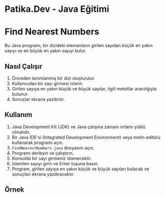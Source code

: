 # Patika.Dev - Java Eğitimi
# Find Nearest Numbers

Bu Java programı, bir dizideki elemanların girilen sayıdan küçük en yakın sayıyı ve en büyük en yakın sayıyı bulur.

## Nasıl Çalışır

1. Önceden tanımlanmış bir dizi oluşturulur.
2. Kullanıcıdan bir sayı girmesi istenir.
3. Girilen sayıya en yakın küçük ve büyük sayılar, ilgili metotlar aracılığıyla bulunur.
4. Sonuçlar ekrana yazdırılır.

## Kullanım

1. Java Development Kit (JDK) ve Java çalışma zamanı ortamı yüklü olmalıdır.
2. Bir Java IDE'si (Integrated Development Environment) veya metin editörü kullanarak programı açın.
3. `FindNearestNumbers.java` dosyasını açın.
4. Programı derleyin ve çalıştırın.
5. Konsolda bir sayı girmeniz istenecektir.
6. İstenilen sayıyı girin ve Enter tuşuna basın.
7. Program, girilen sayıya en yakın küçük ve büyük sayıları bulacak ve sonuçları ekrana yazdıracaktır.

## Örnek
